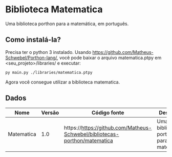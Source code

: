 # Biblioteca Matematica

Uma biblioteca porthon para a matemática, em português.

## Como instalá-la?

Precisa ter o python 3 instalado. Usando https://github.com/Matheus-Schwebel/Porthon-lang/, você pode baixar o arquivo matematica.ptpy em <seu_projeto>/libraries/ e executar:

```
py main.py ./libraries/matematica.ptpy
```

Agora você consegue utilizar a biblioteca matematica.

## Dados

| Nome | Versão | Código fonte | Descrição | Idioma | Autor |
|------|--------|--------------|-----------|--------| ----- |
| Matematica | 1.0 | https://https://github.com/Matheus-Schwebel/bibliotecas-porthon/matematica | Uma biblioteca porthon para a matemática. | **100% português** | Matheus Schwebel |
